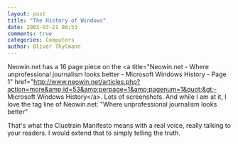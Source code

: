 ```yaml
---
layout: post
title: "The History of Windows"
date: 2003-03-21 08:53
comments: true
categories: Computers
author: Oliver Thylmann
---
```



Neowin.net has a 16 page piece on the &lt;a title=&quot;Neowin.net - Where unprofessional journalism looks better - Microsoft Windows History - Page 1&quot; href=&quot;http://www.neowin.net/articles.php?action=more&amp;id=53&amp;perpage=1&amp;pagenum=1&quot;&gt;- Microsoft Windows History&lt;/a&gt;. Lots of screenshots. And while I am at it, I love the tag line of Neowin.net: &quot;Where unprofessional journalism looks better&quot;

That's what the Cluetrain Manifesto means with a real voice, really talking to your readers. I would extend that to simply telling the truth.



